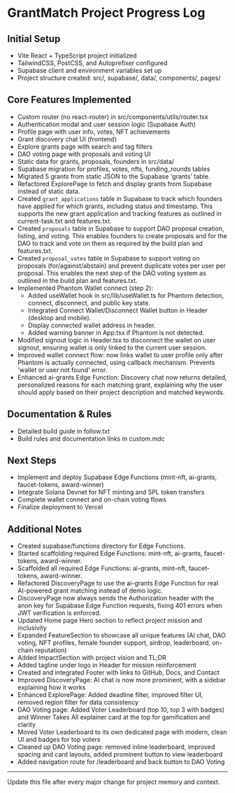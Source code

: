 # GrantMatch Project Progress Log

## Initial Setup
- Vite React + TypeScript project initialized
- TailwindCSS, PostCSS, and Autoprefixer configured
- Supabase client and environment variables set up
- Project structure created: src/, supabase/, data/, components/, pages/

## Core Features Implemented
- Custom router (no react-router) in src/components/utils/router.tsx
- Authentication modal and user session logic (Supabase Auth)
- Profile page with user info, votes, NFT achievements
- Grant discovery chat UI (frontend)
- Explore grants page with search and tag filters
- DAO voting page with proposals and voting UI
- Static data for grants, proposals, founders in src/data/
- Supabase migration for profiles, votes, nfts, funding_rounds tables
- Migrated 5 grants from static JSON to the Supabase 'grants' table.
- Refactored ExplorePage to fetch and display grants from Supabase instead of static data.
- Created `grant_applications` table in Supabase to track which founders have applied for which grants, including status and timestamp. This supports the new grant application and tracking features as outlined in current-task.txt and features.txt.
- Created `proposals` table in Supabase to support DAO proposal creation, listing, and voting. This enables founders to create proposals and for the DAO to track and vote on them as required by the build plan and features.txt.
- Created `proposal_votes` table in Supabase to support voting on proposals (for/against/abstain) and prevent duplicate votes per user per proposal. This enables the next step of the DAO voting system as outlined in the build plan and features.txt.
- Implemented Phantom Wallet connect (step 2):
  - Added useWallet hook in src/lib/useWallet.ts for Phantom detection, connect, disconnect, and public key state.
  - Integrated Connect Wallet/Disconnect Wallet button in Header (desktop and mobile).
  - Display connected wallet address in header.
  - Added warning banner in App.tsx if Phantom is not detected.
- Modified signout logic in Header.tsx to disconnect the wallet on user signout, ensuring wallet is only linked to the current user session.
- Improved wallet connect flow: now links wallet to user profile only after Phantom is actually connected, using callback mechanism. Prevents 'wallet or user not found' error.
- Enhanced ai-grants Edge Function: Discovery chat now returns detailed, personalized reasons for each matching grant, explaining why the user should apply based on their project description and matched keywords.

## Documentation & Rules
- Detailed build guide in follow.txt
- Build rules and documentation links in custom.mdc

## Next Steps
- Implement and deploy Supabase Edge Functions (mint-nft, ai-grants, faucet-tokens, award-winner)
- Integrate Solana Devnet for NFT minting and SPL token transfers
- Complete wallet connect and on-chain voting flows
- Finalize deployment to Vercel

## Additional Notes
- Created supabase/functions directory for Edge Functions.
- Started scaffolding required Edge Functions: mint-nft, ai-grants, faucet-tokens, award-winner.
- Scaffolded all required Edge Functions: ai-grants, mint-nft, faucet-tokens, award-winner.
- Refactored DiscoveryPage to use the ai-grants Edge Function for real AI-powered grant matching instead of demo logic.
- DiscoveryPage now always sends the Authorization header with the anon key for Supabase Edge Function requests, fixing 401 errors when JWT verification is enforced.
- Updated Home page Hero section to reflect project mission and inclusivity
- Expanded FeatureSection to showcase all unique features (AI chat, DAO voting, NFT profiles, female founder support, airdrop, leaderboard, on-chain reputation)
- Added ImpactSection with project vision and TL;DR
- Added tagline under logo in Header for mission reinforcement
- Created and integrated Footer with links to GitHub, Docs, and Contact
- Improved DiscoveryPage: AI chat is now more prominent, with a sidebar explaining how it works
- Enhanced ExplorePage: Added deadline filter, improved filter UI, removed region filter for data consistency
- DAO Voting page: Added Voter Leaderboard (top 10, top 3 with badges) and Winner Takes All explainer card at the top for gamification and clarity
- Moved Voter Leaderboard to its own dedicated page with modern, clean UI and badges for top voters
- Cleaned up DAO Voting page: removed inline leaderboard, improved spacing and card layouts, added prominent button to view leaderboard
- Added navigation route for /leaderboard and back button to DAO Voting

---
Update this file after every major change for project memory and context. 